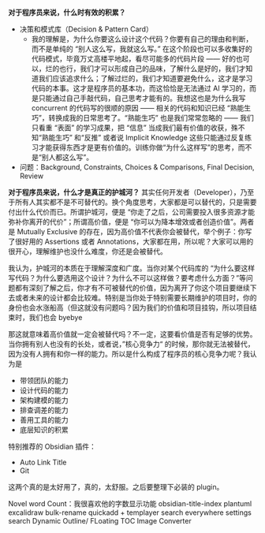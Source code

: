 **对于程序员来说，什么时有效的积累？**

- 决策和模式库（Decision & Pattern Card）
	- 我的理解是，为什么你要这么设计这个代码？你要有自己的理由和判断，而不是单纯的 “别人这么写，我就这么写。” 在这个阶段也可以多收集好的代码模式，毕竟万丈高楼平地起，看尽可能多的代码片段 —— 好的也可以，烂的也行，我们才可以形成自己的品味，了解什么是好的，我们才知道我们应该追求什么；了解过烂的，我们才知道要避免什么，这才是学习代码的本事。这才是程序员的基本功，而这恰恰是无法通过 AI 学习的，而是只能通过自己手敲代码，自己思考才能有的。我想这也是为什么我写 concurrent 的代码写的很顺的原因 —— 相关的代码和知识已经 “熟能生巧”，转换成我的日常思考了。“熟能生巧” 也是我们常常忽略的 —— 我们只看重 “表面” 的学习成果，把 “信息” 当成我们最有价值的收获，殊不知“熟能生巧” 和“反推” 或者说 Implicit Knowledge 这些只能通过反复练习才能获得东西才是更有价值的。训练你做“为什么这样写”的思考，而不是“别人都这么写”。
- 问题：Background, Constraints, Choices & Comparisons, Final Decision, Review

**对于程序员来说，什么才是真正的护城河？**
其实任何开发者（Developer），乃至于所有人其实都不是不可替代的。换个角度思考，大家都是可以替代的，只是需要付出什么代价而已。所谓护城河，便是 “你走了之后，公司需要投入很多资源才能弥补你离开的代价”；所谓高价值，便是 “你可以为降本增效或者创造价值”。两者是 Mutually Exclusive 的存在，因为高价值不代表你会被替代，举个例子：你写了很好用的 Assertions 或者 Annotations，大家都在用，所以呢？大家可以用的很开心，理解维护也没什么难度，你还是会被替代。

我认为，护城河的本质在于理解深度和广度。当你对某个代码库的 “为什么要这样写代码？为什么要选用这个设计？为什么不可以这样做？要考虑什么方面？”等问题都有深刻了解之后，你才有不可被替代的价值，因为离开了你这个项目要继续下去或者未来的设计都会比较难。特别是当你处于特别需要长期维护的项目时，你的身份也会水涨船高（但这就没有问题吗？因为我们的价值和项目挂钩，所以项目结束时，我们也会 byebye

那这就意味着高价值就一定会被替代吗？不一定，这要看价值是否有足够的优势。当你拥有别人也没有的长处，或者说，”核心竞争力“ 的时候，那你就无法被替代，因为没有人拥有和你一样的能力。所以是什么构成了程序员的核心竞争力呢？我认为是
- 带领团队的能力
- 设计代码的能力
- 架构建模的能力
- 排查调差的能力
- 善用工具的能力
- 底层知识的积累

特别推荐的 Obsidian 插件：
- Auto Link Title
- Git

这两个真的是太好用了，真的，太舒服。之后要整理下必装的 plugin。

Novel word Count：我很喜欢他的字数显示功能
obsidian-title-index
plantuml
excalidraw
bulk-rename
quickadd + templayer
search everywhere
settings search
Dynamic Outline/ FLoating TOC
Image Converter

